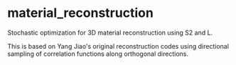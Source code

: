 # material_reconstruction
Stochastic optimization for 3D material reconstruction using S2 and L.

This is based on Yang Jiao's original reconstruction codes using directional sampling of correlation functions
along orthogonal directions. 
